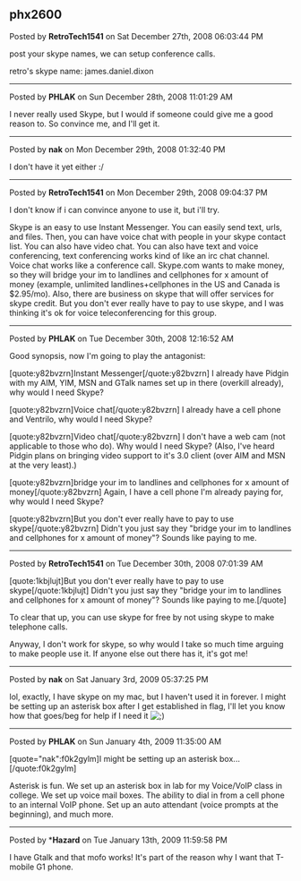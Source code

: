 ## phx2600
Posted by **RetroTech1541** on Sat December 27th, 2008 06:03:44 PM

post your skype names, we can setup conference calls.

retro's skype name: james.daniel.dixon

--------------------------------------------------------------------------------

Posted by **PHLAK** on Sun December 28th, 2008 11:01:29 AM

I never really used Skype, but I would if someone could give me a good reason to.  So convince me, and I'll get it.

--------------------------------------------------------------------------------

Posted by **nak** on Mon December 29th, 2008 01:32:40 PM

I don't have it yet either :/

--------------------------------------------------------------------------------

Posted by **RetroTech1541** on Mon December 29th, 2008 09:04:37 PM

I don't know if i can convince anyone to use it, but i'll try.

Skype is an easy to use Instant Messenger. You can easily send text, urls, and files. Then, you can have voice chat with people in your skype contact list. You can also have video chat. You can also have text and voice conferencing, text conferencing works kind of like an irc chat channel. Voice chat works like a conference call. Skype.com wants to make money, so they will bridge your im to landlines and cellphones for x amount of money (example, unlimited landlines+cellphones in the US and Canada is $2.95/mo).  Also, there are business on skype that will offer services for skype credit. But you don't ever really have to pay to use skype, and I was thinking it's ok for voice teleconferencing for this group.

--------------------------------------------------------------------------------

Posted by **PHLAK** on Tue December 30th, 2008 12:16:52 AM

Good synopsis, now I'm going to play the antagonist:

[quote:y82bvzrn]Instant Messenger[/quote:y82bvzrn]
I already have Pidgin with my AIM, YIM, MSN and GTalk names set up in there (overkill already), why would I need Skype?


[quote:y82bvzrn]Voice chat[/quote:y82bvzrn]
I already have a cell phone and Ventrilo, why would I need Skype?


[quote:y82bvzrn]Video chat[/quote:y82bvzrn]
I don't have a web cam (not applicable to those who do). Why would I need Skype?
(Also, I've heard Pidgin plans on bringing video support to it's 3.0 client (over AIM and MSN at the very least).)


[quote:y82bvzrn]bridge your im to landlines and cellphones for x amount of money[/quote:y82bvzrn]
Again, I have a cell phone I'm already paying for, why would I need Skype?


[quote:y82bvzrn]But you don't ever really have to pay to use skype[/quote:y82bvzrn]
Didn't you just say they &quot;bridge your im to landlines and cellphones for x amount of money&quot;?  Sounds like paying to me.

--------------------------------------------------------------------------------

Posted by **RetroTech1541** on Tue December 30th, 2008 07:01:39 AM

[quote:1kbjlujt]But you don't ever really have to pay to use skype[/quote:1kbjlujt]
Didn't you just say they &quot;bridge your im to landlines and cellphones for x amount of money&quot;?  Sounds like paying to me.[/quote]

To clear that up, you can use skype for free by not using skype to make telephone calls.

Anyway, I don't work for skype, so why would I take so much time arguing to make people use it. If anyone else out there has it, it's got me!

--------------------------------------------------------------------------------

Posted by **nak** on Sat January 3rd, 2009 05:37:25 PM

lol, exactly, I have skype on my mac, but I haven't used it in forever.
I might be setting up an asterisk box after I get established in flag, I'll let you know how that goes/beg for help if I need it <!-- s;) --><img src="{SMILIES_PATH}/icon_e_wink.gif" alt=";)" title="Wink" /><!-- s;) -->

--------------------------------------------------------------------------------

Posted by **PHLAK** on Sun January 4th, 2009 11:35:00 AM

[quote=&quot;nak&quot;:f0k2gylm]I might be setting up an asterisk box...[/quote:f0k2gylm]

Asterisk is fun.  We set up an asterisk box in lab for my Voice/VoIP class in college.  We set up voice mail boxes.  The ability to dial in from a cell phone to an internal VoIP phone.  Set up an auto attendant (voice prompts at the beginning), and much more.

--------------------------------------------------------------------------------

Posted by ***Hazard** on Tue January 13th, 2009 11:59:58 PM

I have Gtalk and that mofo works! It's part of the reason why I want that T-mobile G1 phone.
